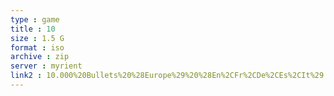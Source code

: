 ```yaml
---
type : game
title : 10
size : 1.5 G
format : iso
archive : zip
server : myrient
link2 : 10.000%20Bullets%20%28Europe%29%20%28En%2CFr%2CDe%2CEs%2CIt%29
---
```

